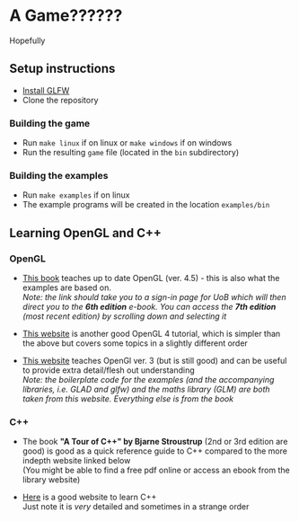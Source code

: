 # A Game??????

Hopefully

## Setup instructions

- [Install GLFW](https://www.glfw.org/download.html)
- Clone the repository

### Building the game

- Run `make linux` if on linux or `make windows` if on windows
- Run the resulting `game` file (located in the `bin` subdirectory)

### Building the examples

- Run `make examples` if on linux
- The example programs will be created in the location `examples/bin`

## Learning OpenGL and C++

### OpenGL

- [This book](https://linker2.worldcat.org/?jHome=https%3A%2F%2Fbris.idm.oclc.org%2Flogin%3Furl%3Dhttps%3A%2F%2Flearning.oreilly.com%2Flibrary%2Fview%2F~%2F9780133365023%2F%3Far%26orpq%26email%3D%5Eu&linktype=best&jHomeSig=18d1b86a967d5206742890e689759fabdaea0ebe6659ddee4ef995593108d486)
teaches up to date OpenGL (ver. 4.5) - this
is also what the examples are based on. \
_Note: the link should take you to a sign-in page for UoB which will then direct
you to the **6th edition** e-book. You can access the **7th edition** (most recent edition) by scrolling down and selecting it_

- [This website](https://antongerdelan.net/opengl/index.html) is another good OpenGL 4 tutorial, which is simpler than the above
but covers some topics in a slightly different order

- [This website](https://www.learnopengl.com/) teaches OpenGl ver. 3 (but is still good)
and can be useful to provide extra detail/flesh out understanding\
_Note: the boilerplate code for the examples (and the accompanying libraries, i.e. GLAD and glfw) and the maths library (GLM) are
both taken from this website. Everything else is from the book_

### C++

- The book **"A Tour of C++" by Bjarne Stroustrup** (2nd or 3rd edition are good)
is good as a quick reference guide to C++ compared
to the more indepth website linked below \
(You might be able to find a free pdf
online or access an ebook from the library website)

- [Here](https://www.learncpp.com/) is a good website to learn C++\
Just note it is _very_ detailed and sometimes in a strange order
